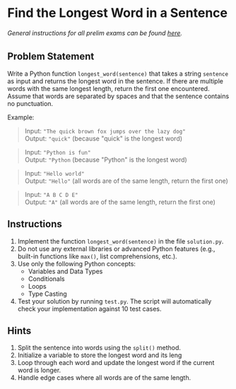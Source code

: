 # Find the Longest Word in a Sentence

###### General instructions for all prelim exams can be found [here](../prelim.md).

## Problem Statement

Write a Python function `longest_word(sentence)` that takes a string `sentence` as input and returns the longest word in the sentence. If there are multiple words with the same longest length, return the first one encountered. Assume that words are separated by spaces and that the sentence contains no punctuation.

Example:

> Input: `"The quick brown fox jumps over the lazy dog"`  
> Output: `"quick"` (because "quick" is the longest word)

> Input: `"Python is fun"`   
> Output: `"Python` (because "Python" is the longest word)

> Input: `"Hello world"`  
> Output: `"Hello"` (all words are of the same length, return the first one)

> Input: `"A B C D E"`  
> Output: `"A"` (all words are of the same length, return the first one)

## Instructions

1. Implement the function `longest_word(sentence)` in the file `solution.py`.
2. Do not use any external libraries or advanced Python features (e.g., built-in functions like `max()`, list comprehensions, etc.).
3. Use only the following Python concepts:
   - Variables and Data Types
   - Conditionals
   - Loops
   - Type Casting
4. Test your solution by running `test.py`. The script will automatically check your implementation against 10 test cases.

## Hints

1. Split the sentence into words using the `split()` method.
2. Initialize a variable to store the longest word and its leng
3. Loop through each word and update the longest word if the current word is longer.
4. Handle edge cases where all words are of the same length.